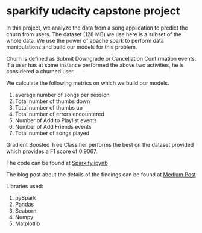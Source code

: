 # sparkify udacity capstone project

In this project, we analyze the data from a song application to predict the churn from users. The dataset (128 MB) we use here is a subset of the whole data. We use the power of apache spark to perform data manipulations and build our models for this problem.

Churn is defined as Submit Downgrade or Cancellation Confirmation events. If a user has at some instance performed the above two activities, he is considered a churned user.

We calculate the following metrics on which we build our models.

  1. average number of songs per session
  2. Total number of thumbs down
  3. Total number of thumbs up
  4. Total number of errors encountered
  5. Number of Add to Playlist events
  6. Number of Add Friends events
  7. Total number of songs played
  
Gradient Boosted Tree Classifier performs the best on the dataset provided which provides a F1 score of 0.9067.

The code can be found at [Sparkify.ipynb](https://github.com/savinay/sparkify---udacity-dsnd/blob/master/Sparkify.ipynb)

The blog post about the details of the findings can be found at [Medium Post](https://medium.com/@savinaynarendra/sparkify-project-predicting-user-churn-8d9ee4185274)

Libraries used:

  1. pySpark
  2. Pandas
  3. Seaborn
  4. Numpy
  5. Matplotlib
  
